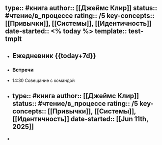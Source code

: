 type:: #книга
author:: [[Джеймс Клир]]
status:: #чтение/в_процессе
rating:: /5
key-concepts:: [[Привычки]], [[Системы]], [[Идентичность]]
date-started:: <% today %>
template:: test-tmplt
---

- ## Ежедневник {{today+7d}}
- ### Встречи
- 14:30 Совещание с командой
- type:: #книга
  author:: [[Джеймс Клир]]
  status:: #чтение/в_процессе
  rating:: /5
  key-concepts:: [[Привычки]], [[Системы]], [[Идентичность]]
  date-started:: [[Jun 11th, 2025]]
  ---
-